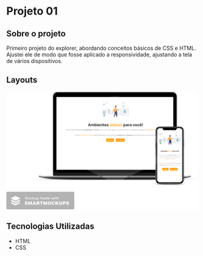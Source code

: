 # Projeto 01 

## Sobre o projeto

Primeiro projeto do explorer, abordando conceitos básicos de CSS e HTML. Ajustei ele de modo que fosse aplicado a responsividade, ajustando a tela de vários dispositivos.

## Layouts

![Web e Mobile](https://github.com/viniseven/explorer_challenge_correct_bugs01/blob/main/images/mockup_layout.png)

## Tecnologias Utilizadas
- HTML
- CSS
